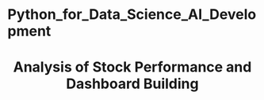 # Python_for_Data_Science_AI_Development
<h1 align="center">Analysis of Stock Performance and Dashboard Building</h1>
